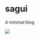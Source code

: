 # sagui
A minimal blog

<img src="http://www.portaldosanimais.com.br/blog/wp-content/uploads/2017/01/Sagui-de-Tufo-Branco-Temperamento-e1486054526429.jpg">
